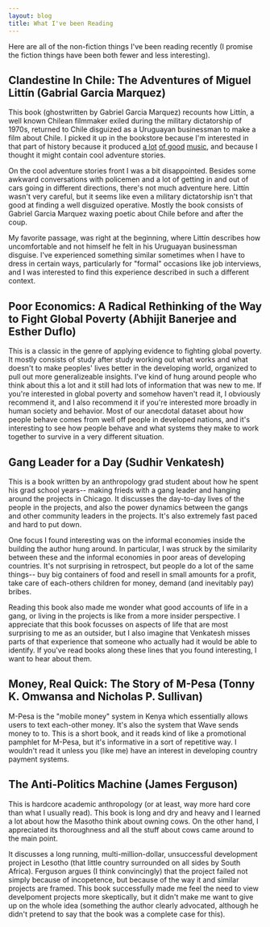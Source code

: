 ```yaml
---
layout: blog
title: What I've been Reading
---
```


Here are all of the non-fiction things I've been reading recently (I promise the fiction things have been both fewer and less interesting).

## Clandestine In Chile: The Adventures of Miguel Littín (Gabrial Garcia Marquez)

This book (ghostwritten by Gabriel Garcia Marquez) recounts how Littín, a well known Chilean filmmaker exiled during the military dictatorship of 1970s, returned to Chile disguized as a Uruguayan businessman to make a film about Chile.  I picked it up in the bookstore because I'm interested in that part of history because it produced [a lot](https://en.wikipedia.org/wiki/Inti-Illimani) [of good](https://en.wikipedia.org/wiki/V%C3%ADctor_Jara) [music](https://en.wikipedia.org/wiki/Violeta_Parra), and because I thought it might contain cool adventure stories.

On the cool adventure stories front I was a bit disappointed.  Besides some awkward conversations with policemen and a lot of getting in and out of cars going in different directions, there's not much adventure here.  Littín wasn't very careful, but it seems like even a military dictatorship isn't that good at finding a well disguized operative.  Mostly the book consists of Gabriel Garcia Marquez waxing poetic about Chile before and after the coup.

My favorite passage, was right at the beginning, where Littín describes how uncomfortable and not himself he felt in his Uruguayan businessman disguise.  I've experienced something similar sometimes when I have to dress in certain ways, particularly for "formal" occasions like job interviews, and I was interested to find this experience described in such a different context.

## Poor Economics: A Radical Rethinking of the Way to Fight Global Poverty (Abhijit Banerjee and Esther Duflo)

This is a classic in the genre of applying evidence to fighting global poverty.  It mostly consists of study after study working out what works and what doesn't to make peoples' lives better in the developing world, organized to pull out more generalizeable insights.  I've kind of hung around people who think about this a lot and it still had lots of information that was new to me.  If you're interested in global poverty and somehow haven't read it, I obviously recommend it, and I also recommend it if you're interested more broadly in human society and behavior.  Most of our anecdotal dataset about how people behave comes from well off people in developed nations, and it's interesting to see how people behave and what systems they make to work together to survive in a very different situation.
 
## Gang Leader for a Day (Sudhir Venkatesh)

This is a book written by an anthropology grad student about how he spent his grad school years-- making frieds with a gang leader and hanging around the projects in Chicago.  It discusses the day-to-day lives of the people in the projects, and also the power dynamics between the gangs and other community leaders in the projects.  It's also extremely fast paced and hard to put down.

One focus I found interesting was on the informal economies inside the building the author hung around.  In particular, I was struck by the similarity between these and the informal economies in poor areas of developing countries.  It's not surprising in retrospect, but people do a lot of the same things-- buy big containers of food and resell in small amounts for a profit, take care of each-others children for money, demand (and inevitably pay) bribes.

Reading this book also made me wonder what good accounts of life in a gang, or living in the projects is like from a more insider perspective.  I appreciate that this book focusses on aspects of life that are most surprising to me as an outsider, but I also imagine that Venkatesh misses parts of that experience that someone who actually had it would be able to identify.  If you've read books along these lines that you found interesting, I want to hear about them.

## Money, Real Quick: The Story of M-Pesa (Tonny K. Omwansa and Nicholas P. Sullivan)

M-Pesa is the "mobile money" system in Kenya which essentially allows users to text each-other money.  It's also the system that Wave sends money to to.  This is a short book, and it reads kind of like a promotional pamphlet for M-Pesa, but it's informative in a sort of repetitive way.  I wouldn't read it unless you (like me) have an interest in developing country payment systems.

## The Anti-Politics Machine (James Ferguson)

This is hardcore academic anthropology (or at least, way more hard core than what I usually read).  This book is long and dry and heavy and I learned a lot about how the Masotho think about owning cows.  On the other hand, I appreciated its thoroughness and all the stuff about cows came around to the main point.

It discusses a long running, multi-million-dollar, unsuccessful development project in Lesotho (that little country surrounded on all sides by South Africa).  Ferguson argues (I think convincingly) that the project failed not simply because of incopetence, but because of the way it and similar projects are framed.  This book successfully made me feel the need to view develpoment projects more skeptically, but it didn't make me want to give up on the whole idea (something the author clearly advocated, although he didn't pretend to say that the book was a complete case for this).

